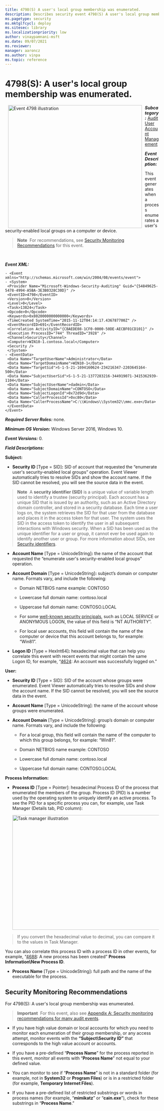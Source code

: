```yaml
---
title: 4798(S) A user's local group membership was enumerated. 
description: Describes security event 4798(S) A user's local group membership was enumerated.
ms.pagetype: security
ms.mktglfcycl: deploy
ms.sitesec: library
ms.localizationpriority: low
author: vinaypamnani-msft
ms.date: 09/07/2021
ms.reviewer: 
manager: aaroncz
ms.author: vinpa
ms.topic: reference
---
```


# 4798(S): A user's local group membership was enumerated.


<img src="images/event-4798.png" alt="Event 4798 illustration" width="438" height="402" hspace="10" align="left" />

***Subcategory:***&nbsp;[Audit User Account Management](audit-user-account-management.md)

***Event Description:***

This event generates when a process enumerates a user's security-enabled local groups on a computer or device.

> **Note**&nbsp;&nbsp;For recommendations, see [Security Monitoring Recommendations](#security-monitoring-recommendations) for this event.

<br clear="all">

***Event XML:***
```
- <Event xmlns="http://schemas.microsoft.com/win/2004/08/events/event">
- <System>
 <Provider Name="Microsoft-Windows-Security-Auditing" Guid="{54849625-5478-4994-A5BA-3E3B0328C30D}" /> 
 <EventID>4798</EventID> 
 <Version>0</Version> 
 <Level>0</Level> 
 <Task>13824</Task> 
 <Opcode>0</Opcode> 
 <Keywords>0x8020000000000000</Keywords> 
 <TimeCreated SystemTime="2015-11-12T04:14:17.436787700Z" /> 
 <EventRecordID>691</EventRecordID> 
 <Correlation ActivityID="{CBAEDE08-1CF0-0000-50DE-AECBF01CD101}" /> 
 <Execution ProcessID="744" ThreadID="3928" /> 
 <Channel>Security</Channel> 
 <Computer>WIN10-1.contoso.local</Computer> 
 <Security /> 
 </System>
- <EventData>
 <Data Name="TargetUserName">Administrator</Data> 
 <Data Name="TargetDomainName">WIN10-1</Data> 
 <Data Name="TargetSid">S-1-5-21-1694160624-234216347-2203645164-500</Data> 
 <Data Name="SubjectUserSid">S-1-5-21-1377283216-344919071-3415362939-1104</Data> 
 <Data Name="SubjectUserName">dadmin</Data> 
 <Data Name="SubjectDomainName">CONTOSO</Data> 
 <Data Name="SubjectLogonId">0x72d9d</Data> 
 <Data Name="CallerProcessId">0xc80</Data> 
 <Data Name="CallerProcessName">C:\\Windows\\System32\\mmc.exe</Data> 
 </EventData>
</Event>

```

***Required Server Roles:*** none.

***Minimum OS Version:*** Windows Server 2016, Windows 10.

***Event Versions:*** 0.

***Field Descriptions:***

**Subject:**

-   **Security ID** \[Type = SID\]**:** SID of account that requested the “enumerate user's security-enabled local groups” operation. Event Viewer automatically tries to resolve SIDs and show the account name. If the SID cannot be resolved, you will see the source data in the event.

> **Note**&nbsp;&nbsp;A **security identifier (SID)** is a unique value of variable length used to identify a trustee (security principal). Each account has a unique SID that is issued by an authority, such as an Active Directory domain controller, and stored in a security database. Each time a user logs on, the system retrieves the SID for that user from the database and places it in the access token for that user. The system uses the SID in the access token to identify the user in all subsequent interactions with Windows security. When a SID has been used as the unique identifier for a user or group, it cannot ever be used again to identify another user or group. For more information about SIDs, see [Security identifiers](/windows/access-protection/access-control/security-identifiers).

-   **Account Name** \[Type = UnicodeString\]**:** the name of the account that requested the “enumerate user's security-enabled local groups” operation.

-   **Account Domain** \[Type = UnicodeString\]**:** subject’s domain or computer name. Formats vary, and include the following:

    -   Domain NETBIOS name example: CONTOSO

    -   Lowercase full domain name: contoso.local

    -   Uppercase full domain name: CONTOSO.LOCAL

    -   For some [well-known security principals](/windows/security/identity-protection/access-control/security-identifiers), such as LOCAL SERVICE or ANONYMOUS LOGON, the value of this field is “NT AUTHORITY”.

    -   For local user accounts, this field will contain the name of the computer or device that this account belongs to, for example: “Win81”.

-   **Logon ID** \[Type = HexInt64\]**:** hexadecimal value that can help you correlate this event with recent events that might contain the same Logon ID, for example, “[4624](event-4624.md): An account was successfully logged on.”

**User:**

-   **Security ID** \[Type = SID\]: SID of the account whose groups were enumerated. Event Viewer automatically tries to resolve SIDs and show the account name. If the SID cannot be resolved, you will see the source data in the event.

-   **Account Name** \[Type = UnicodeString\]: the name of the account whose groups were enumerated.

-   **Account Domain** \[Type = UnicodeString\]: group’s domain or computer name. Formats vary, and include the following:

    -   For a local group, this field will contain the name of the computer to which this group belongs, for example: “Win81”.

    -   Domain NETBIOS name example: CONTOSO

    -   Lowercase full domain name: contoso.local

    -   Uppercase full domain name: CONTOSO.LOCAL

**Process Information:**

-   **Process ID** \[Type = Pointer\]: hexadecimal Process ID of the process that enumerated the members of the group. Process ID (PID) is a number used by the operating system to uniquely identify an active process. To see the PID for a specific process you can, for example, use Task Manager (Details tab, PID column):

    <img src="images/task-manager.png" alt="Task manager illustration" width="585" height="375" />

> If you convert the hexadecimal value to decimal, you can compare it to the values in Task Manager.

You can also correlate this process ID with a process ID in other events, for example, “[4688](event-4688.md): A new process has been created” **Process Information\\New Process ID**.

-   **Process Name** \[Type = UnicodeString\]**:** full path and the name of the executable for the process.

## Security Monitoring Recommendations

For 4798(S): A user's local group membership was enumerated.

> **Important**&nbsp;&nbsp;For this event, also see [Appendix A: Security monitoring recommendations for many audit events](appendix-a-security-monitoring-recommendations-for-many-audit-events.md).

-   If you have high value domain or local accounts for which you need to monitor each enumeration of their group membership, or any access attempt, monitor events with the **“Subject\\Security ID”** that corresponds to the high value account or accounts.

-   If you have a pre-defined “**Process Name**” for the process reported in this event, monitor all events with “**Process Name**” not equal to your defined value.

-   You can monitor to see if “**Process Name**” is not in a standard folder (for example, not in **System32** or **Program Files**) or is in a restricted folder (for example, **Temporary Internet Files**).

-   If you have a pre-defined list of restricted substrings or words in process names (for example, “**mimikatz**” or “**cain.exe**”), check for these substrings in “**Process Name**.”

